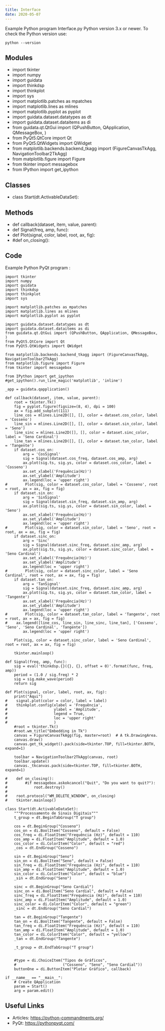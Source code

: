 ```yaml
---
title: Interface
date: 2020-05-07
---
```

Example Python program Interface.py
Python version 3.x or newer.
To check the Python version use:

    python --version

## Modules

* import tkinter
* import numpy
* import guidata
* import thinkdsp
* import thinkplot
* import sys
* import matplotlib.patches as mpatches
* import matplotlib.lines as mlines
* import matplotlib.pyplot as pyplot
* import guidata.dataset.datatypes as dt
* import guidata.dataset.dataitems as di
* from guidata.qt.QtGui import (QPushButton, QApplication, QMessageBox, )
* from PyQt5.QtCore import Qt
* from PyQt5.QtWidgets import QWidget
* from matplotlib.backends.backend_tkagg import (FigureCanvasTkAgg, NavigationToolbar2TkAgg)
* from matplotlib.figure import Figure
* from tkinter import messagebox
* from IPython import get_ipython

## Classes

* class Start(dt.ActivableDataSet):

## Methods

* def callback(dataset, item, value, parent):
* def Signal(freq, amp, func):
* def Plot(signal, color, label, root, ax, fig):
* #def on_closing():

## Code

Example Python PyQt program :

    import tkinter
    import numpy
    import guidata
    import thinkdsp
    import thinkplot
    import sys
    
    import matplotlib.patches as mpatches
    import matplotlib.lines as mlines
    import matplotlib.pyplot as pyplot
    
    import guidata.dataset.datatypes as dt
    import guidata.dataset.dataitems as di
    from guidata.qt.QtGui import (QPushButton, QApplication, QMessageBox, )
    from PyQt5.QtCore import Qt
    from PyQt5.QtWidgets import QWidget
    
    from matplotlib.backends.backend_tkagg import (FigureCanvasTkAgg, NavigationToolbar2TkAgg)
    from matplotlib.figure import Figure
    from tkinter import messagebox
    
    from IPython import get_ipython
    #get_ipython().run_line_magic('matplotlib', 'inline')
    
    _app = guidata.qapplication()
    
    def callback(dataset, item, value, parent):
        root = tkinter.Tk()
        fig = pyplot.figure(figsize=(8, 4), dpi = 100)
        ax = fig.add_subplot(111)
        line_cos = mlines.Line2D([], [], color = dataset.cos_color, label = 'Cosseno')
        line_sin = mlines.Line2D([], [], color = dataset.sin_color, label = 'Seno')
        line_sinc = mlines.Line2D([], [], color = dataset.sinc_color, label = 'Seno Cardinal')
        line_tan = mlines.Line2D([], [], color = dataset.tan_color, label = 'Tangente')
        if dataset.cos_on:
            arg = 'CosSignal'
            sig = Signal(dataset.cos_freq, dataset.cos_amp, arg)
            ax.plot(sig.ts, sig.ys, color = dataset.cos_color, label = 'Cosseno')
            ax.set_xlabel('Frequência(Hz)')
            ax.set_ylabel('Amplitude')
            ax.legend(loc = 'upper right')
    #        Plot(sig, color = dataset.cos_color, label = 'Cosseno', root = root, ax = ax, fig = fig)
        if dataset.sin_on:
            arg = 'SinSignal'
            sig = Signal(dataset.sin_freq, dataset.sin_amp, arg)
            ax.plot(sig.ts, sig.ys, color = dataset.sin_color, label = 'Seno')
            ax.set_xlabel('Frequência(Hz)')
            ax.set_ylabel('Amplitude')
            ax.legend(loc = 'upper right')
    #        Plot(sig, color = dataset.sin_color, label = 'Seno', root = root, ax = ax, fig = fig)
        if dataset.sinc_on:
            arg = 'Sinc'
            sig = Signal(dataset.sinc_freq, dataset.sinc_amp, arg)
            ax.plot(sig.ts, sig.ys, color = dataset.sinc_color, label = 'Seno Cardinal')
            ax.set_xlabel('Frequência(Hz)')
            ax.set_ylabel('Amplitude')
            ax.legend(loc = 'upper right')
    #        Plot(sig, color = dataset.sinc_color, label = 'Seno Cardinal', root = root, ax = ax, fig = fig)
        if dataset.tan_on:
            arg = 'TanSignal'
            sig = Signal(dataset.sinc_freq, dataset.sinc_amp, arg)
            ax.plot(sig.ts, sig.ys, color = dataset.tan_color, label = 'Tangente')
            ax.set_xlabel('Frequência(Hz)')
            ax.set_ylabel('Amplitude')
            ax.legend(loc = 'upper right')
    #        Plot(sig, color = dataset.tan_color, label = 'Tangente', root = root, ax = ax, fig = fig)
    #    ax.legend([line_cos, line_sin, line_sinc, line_tan], ['Cosseno', 'Seno', 'Seno Cardinal', 'Tangente'])
            ax.legend(loc = 'upper right')
        
        Plot(sig, color = dataset.sinc_color, label = 'Seno Cardinal', root = root, ax = ax, fig = fig)
        
        tkinter.mainloop()
            
    def Signal(freq, amp, func):
        sig = eval('thinkdsp.{}({}, {}, offset = 0)'.format(func, freq, amp))
        period = (1.0 / sig.freq) * 2
        sig = sig.make_wave(period)
        return sig
    
    def Plot(signal, color, label, root, ax, fig):
        print("Aqui")
    #    signal.plot(color = color, label = label)
    #    thinkplot.config(xlabel = 'Frequência',
    #                     ylabel = 'Amplitude',
    #                     legend = True,
    #                     loc = 'upper right'
    #                     )
        #root = tkinter.Tk()
        #root.wm_title("Embedding in Tk")    
        canvas = FigureCanvasTkAgg(fig, master=root)  # A tk.DrawingArea.
        canvas.draw()
        canvas.get_tk_widget().pack(side=tkinter.TOP, fill=tkinter.BOTH, expand=1)
        
        toolbar = NavigationToolbar2TkAgg(canvas, root)
        toolbar.update()
        canvas._tkcanvas.pack(side=tkinter.TOP, fill=tkinter.BOTH, expand=1)
        
    #    def on_closing():
    #        #if messagebox.askokcancel("Quit", "Do you want to quit?"):
    #            root.destroy()
    #    
    #    root.protocol("WM_DELETE_WINDOW", on_closing)
    #    tkinter.mainloop()
    
    class Start(dt.ActivableDataSet):
        """Processamento de Sinais Digitais"""
        t_group = dt.BeginTabGroup("T group")
        
        cos = dt.BeginGroup("Cosseno")
        cos_on = di.BoolItem("Cosseno", default = False)
        cos_freq = di.FloatItem("Frequência (Hz)", default = 110)
        cos_amp = di.FloatItem("Amplitude", default = 1.0)
        cos_color = di.ColorItem("Color", default = "red")
        _cos = dt.EndGroup("Cosseno")
        
        sin = dt.BeginGroup("Seno")
        sin_on = di.BoolItem("Seno", default = False)
        sin_freq = di.FloatItem("Frequência (Hz)", default = 110)
        sin_amp = di.FloatItem("Amplitude", default = 1.0)
        sin_color = di.ColorItem("Color", default = "blue")
        _sin = dt.EndGroup("Seno")
        
        sinc = dt.BeginGroup("Seno Cardial")
        sinc_on = di.BoolItem("Seno Cardial", default = False)
        sinc_freq = di.FloatItem("Frequência (Hz)", default = 110)
        sinc_amp = di.FloatItem("Amplitude", default = 1.0)
        sinc_color = di.ColorItem("Color", default = "green")
        _sinc = dt.EndGroup("Seno Cardial")
        
        tan = dt.BeginGroup("Tangente")
        tan_on = di.BoolItem("Tangente", default = False)
        tan_freq = di.FloatItem("Frequência (Hz)", default = 110)
        tan_amp = di.FloatItem("Amplitude", default = 1.0)
        tan_color = di.ColorItem("Color", default = "yellow")
        _tan = dt.EndGroup("Tangente")
        
        _t_group = dt.EndTabGroup("T group")
    
        
        #type = di.ChoiceItem("Tipos de Gráficos",
        #                     ("Cosseno", "Seno", "Seno Cardial"))
        buttonOne = di.ButtonItem("Plotar Gráfico", callback)
    
    if __name__ == "__main__":
        # Create QApplication
        param = Start()
        arg = param.edit()
    

## Useful Links

- Articles: https://python-commandments.org/
- PyQt: https://pythonpyqt.com/
